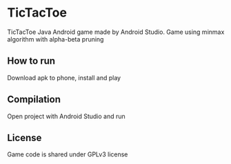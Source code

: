 # TicTacToe
TicTacToe Java Android game made by Android Studio. Game using minmax algorithm with alpha-beta pruning

## How to run
Download apk to phone, install and play

## Compilation
Open project with Android Studio and run

## License
Game code is shared under GPLv3 license
